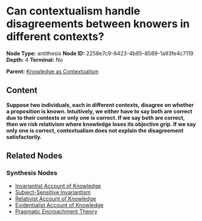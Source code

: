 # Can contextualism handle disagreements between knowers in different contexts?

**Node Type:** antithesis
**Node ID:** 2258e7c9-8423-4b85-8589-1a93fe4c7119
**Depth:** 4
**Terminal:** No

**Parent:** [Knowledge as Contextualism](knowledge-as-contextualism-synthesis-131589ea-0e87-41bc-858f-fffa5534e965.md)

## Content

**Suppose two individuals, each in different contexts, disagree on whether a proposition is known. Intuitively, we either have to say both are correct due to their contexts or only one is correct. If we say both are correct, then we risk relativism where knowledge loses its objective grip. If we say only one is correct, contextualism does not explain the disagreement satisfactorily.**

## Related Nodes

### Synthesis Nodes

- [Invariantist Account of Knowledge](invariantist-account-of-knowledge-synthesis-a1639c95-c69c-4f1c-ab36-ab90a9972a42.md)
- [Subject-Sensitive Invariantism](subject-sensitive-invariantism-synthesis-b43d175e-5655-4bf4-a688-d2d891381e85.md)
- [Relativist Account of Knowledge](relativist-account-of-knowledge-synthesis-dab41a1b-c4b8-442d-9e90-b33d20be45db.md)
- [Evidentialist Account of Knowledge](evidentialist-account-of-knowledge-synthesis-2faaeff9-fb49-4c1f-a9b4-e206ca19180d.md)
- [Pragmatic Encroachment Theory](pragmatic-encroachment-theory-synthesis-47bd7814-0a74-4c14-8e7c-db9f04f2f141.md)
